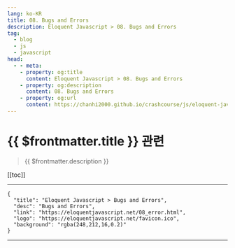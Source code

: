 ```yaml
---
lang: ko-KR
title: 08. Bugs and Errors
description: Eloquent Javascript > 08. Bugs and Errors
tag: 
  - blog
  - js
  - javascript
head:
  - - meta:
    - property: og:title
      content: Eloquent Javascript > 08. Bugs and Errors
    - property: og:description
      content: 08. Bugs and Errors
    - property: og:url
      content: https://chanhi2000.github.io/crashcourse/js/eloquent-javascript/08.html
---
```


# {{ $frontmatter.title }} 관련

> {{ $frontmatter.description }}

[[toc]]

---

```component VPCard
{
  "title": "Eloquent Javascript > Bugs and Errors",
  "desc": "Bugs and Errors",
  "link": "https://eloquentjavascript.net/08_error.html",
  "logo": "https://eloquentjavascript.net/favicon.ico",
  "background": "rgba(248,212,16,0.2)"
}
```

---

<TagLinks />